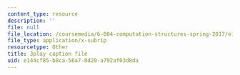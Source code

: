 ```yaml
---
content_type: resource
description: ''
file: null
file_location: /coursemedia/6-004-computation-structures-spring-2017/e144cf85b8ca56a78d20a792af03d8da_luHnuoDkAtU.vtt
file_type: application/x-subrip
resourcetype: Other
title: 3play caption file
uid: e144cf85-b8ca-56a7-8d20-a792af03d8da
---
```

